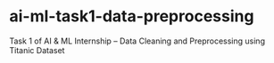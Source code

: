 # ai-ml-task1-data-preprocessing
Task 1 of AI &amp; ML Internship – Data Cleaning and Preprocessing using Titanic Dataset

